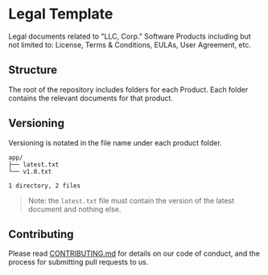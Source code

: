 # Legal Template
Legal documents related to "LLC, Corp." Software Products including but not limited to: License, Terms & Conditions, EULAs, User Agreement, etc.
## Structure
The root of the repository includes folders for each Product. Each folder contains the relevant documents for that product.
## Versioning
Versioning is notated in the file name under each product folder. 
```
app/
├── latest.txt
└── v1.0.txt

1 directory, 2 files
```
> Note: the `latest.txt` file must contain the version of the latest document and nothing else.
## Contributing
Please read [CONTRIBUTING.md](CONTRIBUTING.md) for details on our code of conduct, and the process for submitting pull requests to us.
